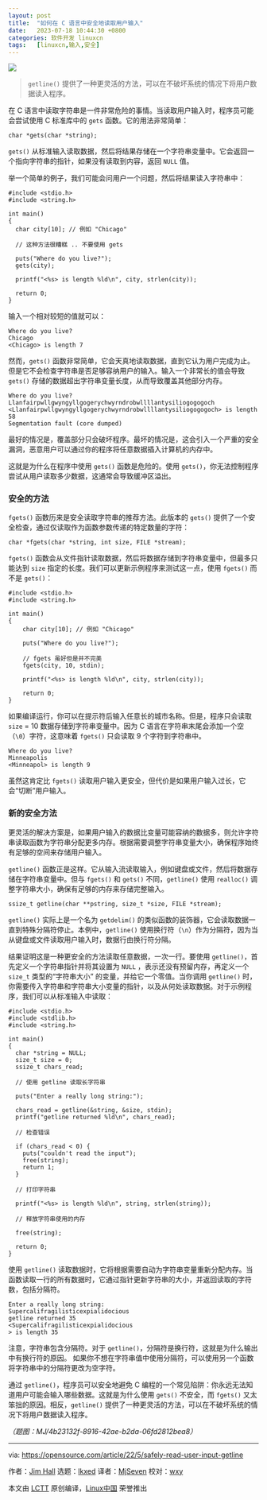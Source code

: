 ```yaml
---
layout: post
title:	"如何在 C 语言中安全地读取用户输入"
date:	2023-07-18 10:44:30 +0800 
categories:	软件开发 linuxcn 
tags:	[linuxcn,输入,安全]
---
```



![](/Asserts/Images//attachment/album/202307/18/104358pr5ergummii3f3le.jpg)



> 
> `getline()` 提供了一种更灵活的方法，可以在不破坏系统的情况下将用户数据读入程序。
> 
> 
> 


在 C 语言中读取字符串是一件非常危险的事情。当读取用户输入时，程序员可能会尝试使用 C 标准库中的 `gets` 函数。它的用法非常简单：



```
char *gets(char *string);

```

`gets()` 从标准输入读取数据，然后将结果存储在一个字符串变量中。它会返回一个指向字符串的指针，如果没有读取到内容，返回 `NULL` 值。


举一个简单的例子，我们可能会问用户一个问题，然后将结果读入字符串中：



```
#include <stdio.h>
#include <string.h>

int main()
{
  char city[10]; // 例如 "Chicago"

  // 这种方法很糟糕 .. 不要使用 gets

  puts("Where do you live?");
  gets(city);

  printf("<%s> is length %ld\n", city, strlen(city));

  return 0;
}

```

输入一个相对较短的值就可以：



```
Where do you live?
Chicago
<Chicago> is length 7

```

然而，`gets()` 函数非常简单，它会天真地读取数据，直到它认为用户完成为止。但是它不会检查字符串是否足够容纳用户的输入。输入一个非常长的值会导致 `gets()` 存储的数据超出字符串变量长度，从而导致覆盖其他部分内存。



```
Where do you live?
Llanfairpwllgwyngyllgogerychwyrndrobwllllantysiliogogogoch
<Llanfairpwllgwyngyllgogerychwyrndrobwllllantysiliogogogoch> is length 58
Segmentation fault (core dumped)

```

最好的情况是，覆盖部分只会破坏程序。最坏的情况是，这会引入一个严重的安全漏洞，恶意用户可以通过你的程序将任意数据插入计算机的内存中。


这就是为什么在程序中使用 `gets()` 函数是危险的。使用 `gets()`，你无法控制程序尝试从用户读取多少数据，这通常会导致缓冲区溢出。


### 安全的方法


`fgets()` 函数历来是安全读取字符串的推荐方法。此版本的 `gets()` 提供了一个安全检查，通过仅读取作为函数参数传递的特定数量的字符：



```
char *fgets(char *string, int size, FILE *stream);

```

`fgets()` 函数会从文件指针读取数据，然后将数据存储到字符串变量中，但最多只能达到 `size` 指定的长度。我们可以更新示例程序来测试这一点，使用 `fgets()` 而不是 `gets()`：



```
#include <stdio.h>
#include <string.h>

int main()
{
    char city[10]; // 例如 "Chicago"

    puts("Where do you live?");

    // fgets 虽好但是并不完美
    fgets(city, 10, stdin);

    printf("<%s> is length %ld\n", city, strlen(city));

    return 0;
}

```

如果编译运行，你可以在提示符后输入任意长的城市名称。但是，程序只会读取 `size` = 10 数据存储到字符串变量中。因为 C 语言在字符串末尾会添加一个空（`\0`）字符，这意味着 `fgets()` 只会读取 9 个字符到字符串中。



```
Where do you live?
Minneapolis
<Minneapol> is length 9

```

虽然这肯定比 `fgets()` 读取用户输入更安全，但代价是如果用户输入过长，它会“切断”用户输入。


### 新的安全方法


更灵活的解决方案是，如果用户输入的数据比变量可能容纳的数据多，则允许字符串读取函数为字符串分配更多内存。根据需要调整字符串变量大小，确保程序始终有足够的空间来存储用户输入。


`getline()` 函数正是这样。它从输入流读取输入，例如键盘或文件，然后将数据存储在字符串变量中。但与 `fgets()` 和 `gets()` 不同，`getline()` 使用 `realloc()` 调整字符串大小，确保有足够的内存来存储完整输入。



```
ssize_t getline(char **pstring, size_t *size, FILE *stream);

```

`getline()` 实际上是一个名为 `getdelim()` 的类似函数的装饰器，它会读取数据一直到特殊分隔符停止。本例中，`getline()` 使用换行符（`\n`）作为分隔符，因为当从键盘或文件读取用户输入时，数据行由换行符分隔。


结果证明这是一种更安全的方法读取任意数据，一次一行。要使用 `getline()`，首先定义一个字符串指针并将其设置为 `NULL` ，表示还没有预留内存，再定义一个 `size_t` 类型的“字符串大小” 的变量，并给它一个零值。当你调用 `getline()` 时，你需要传入字符串和字符串大小变量的指针，以及从何处读取数据。对于示例程序，我们可以从标准输入中读取：



```
#include <stdio.h>
#include <stdlib.h>
#include <string.h>

int main()
{
  char *string = NULL;
  size_t size = 0;
  ssize_t chars_read;

  // 使用 getline 读取长字符串

  puts("Enter a really long string:");

  chars_read = getline(&string, &size, stdin);
  printf("getline returned %ld\n", chars_read);

  // 检查错误

  if (chars_read < 0) {
    puts("couldn't read the input");
    free(string);
    return 1;
  }

  // 打印字符串

  printf("<%s> is length %ld\n", string, strlen(string));

  // 释放字符串使用的内存

  free(string);

  return 0;
}

```

使用 `getline()` 读取数据时，它将根据需要自动为字符串变量重新分配内存。当函数读取一行的所有数据时，它通过指针更新字符串的大小，并返回读取的字符数，包括分隔符。



```
Enter a really long string:
Supercalifragilisticexpialidocious
getline returned 35
<Supercalifragilisticexpialidocious
> is length 35

```

注意，字符串包含分隔符。对于 `getline()`，分隔符是换行符，这就是为什么输出中有换行符的原因。 如果你不想在字符串值中使用分隔符，可以使用另一个函数将字符串中的分隔符更改为空字符。


通过 `getline()`，程序员可以安全地避免 C 编程的一个常见陷阱：你永远无法知道用户可能会输入哪些数据。这就是为什么使用 `gets()` 不安全，而 `fgets()` 又太笨拙的原因。相反，`getline()` 提供了一种更灵活的方法，可以在不破坏系统的情况下将用户数据读入程序。


*（题图：MJ/4b23132f-8916-42ae-b2da-06fd2812bea8）*




---


via: <https://opensource.com/article/22/5/safely-read-user-input-getline>


作者：[Jim Hall](https://opensource.com/users/jim-hall) 选题：[lkxed](https://github.com/lkxed) 译者：[MjSeven](https://github.com/MjSeven) 校对：[wxy](https://github.com/wxy)


本文由 [LCTT](https://github.com/LCTT/TranslateProject) 原创编译，[Linux中国](https://linux.cn/) 荣誉推出
